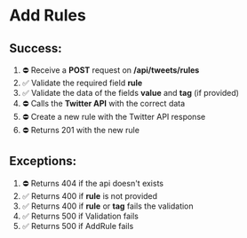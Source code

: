 # Add Rules

## Success:
1. ⛔️ Receive a **POST** request on **/api/tweets/rules**
2. ✅ Validate the required field **rule**
3. ✅ Validate the data of the fields **value** and **tag** (if provided)
4. ⛔️ Calls the **Twitter API** with the correct data
5. ⛔️ Create a new rule with the Twitter API response
6. ⛔️ Returns 201 with the new rule

## Exceptions:
1. ⛔️ Returns 404 if the api doesn't exists
2. ✅ Returns 400 if **rule** is not provided
3. ✅ Returns 400 if **rule** or **tag** fails the validation
4. ✅ Returns 500 if Validation fails
5. ✅ Returns 500 if AddRule fails
